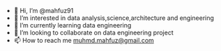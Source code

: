 - 👋 Hi, I’m @mahfuz91
- 👀 I’m interested in data analysis,science,architecture and engineering
- 🌱 I’m currently learning data engineering
- 💞️ I’m looking to collaborate on data engineering project
- 📫 How to reach me muhmd.mahfuz@gmail.com

<!---
mahfuz91/mahfuz91 is a ✨ special ✨ repository because its `README.md` (this file) appears on your GitHub profile.
You can click the Preview link to take a look at your changes.
--->
